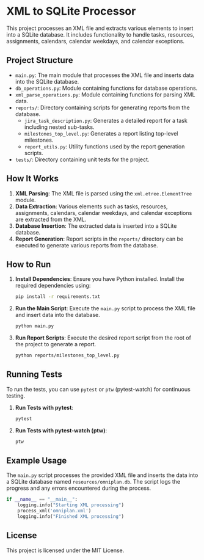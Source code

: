 # XML to SQLite Processor

This project processes an XML file and extracts various elements to insert into a SQLite database. It includes functionality to handle tasks, resources, assignments, calendars, calendar weekdays, and calendar exceptions.

## Project Structure

- `main.py`: The main module that processes the XML file and inserts data into the SQLite database.
- `db_operations.py`: Module containing functions for database operations.
- `xml_parse_operations.py`: Module containing functions for parsing XML data.
- `reports/`: Directory containing scripts for generating reports from the database.
  - `jira_task_description.py`: Generates a detailed report for a task including nested sub-tasks.
  - `milestones_top_level.py`: Generates a report listing top-level milestones.
  - `report_utils.py`: Utility functions used by the report generation scripts.
- `tests/`: Directory containing unit tests for the project.

## How It Works

1. **XML Parsing**: The XML file is parsed using the `xml.etree.ElementTree` module.
2. **Data Extraction**: Various elements such as tasks, resources, assignments, calendars, calendar weekdays, and calendar exceptions are extracted from the XML.
3. **Database Insertion**: The extracted data is inserted into a SQLite database.
4. **Report Generation**: Report scripts in the `reports/` directory can be executed to generate various reports from the database.

## How to Run

1. **Install Dependencies**: Ensure you have Python installed. Install the required dependencies using:
   ```sh
   pip install -r requirements.txt
   ```
2. **Run the Main Script**: Execute the `main.py` script to process the XML file and insert data into the database.
   ```sh
   python main.py
   ```
3. **Run Report Scripts**: Execute the desired report script from the root of the project to generate a report.
   ```sh
   python reports/milestones_top_level.py
   ```

## Running Tests

To run the tests, you can use `pytest` or `ptw` (pytest-watch) for continuous testing.

1. **Run Tests with pytest**:
   ```sh
   pytest
   ```

2. **Run Tests with pytest-watch (ptw)**:
   ```sh
   ptw
   ```

## Example Usage

The `main.py` script processes the provided XML file and inserts the data into a SQLite database named `resources/omniplan.db`. The script logs the progress and any errors encountered during the process.

```python
if __name__ == "__main__":
    logging.info("Starting XML processing")
    process_xml('omniplan.xml')
    logging.info("Finished XML processing")
```

## License

This project is licensed under the MIT License.